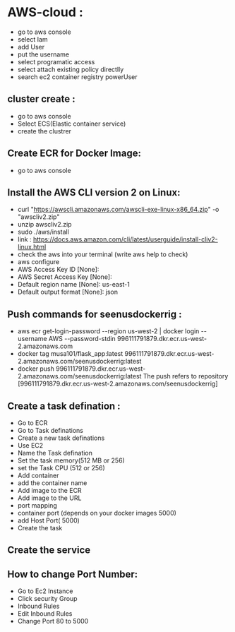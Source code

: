 # AWS-cloud :

- go to aws console
- select Iam
- add User
- put the username
- select programatic access
- select attach existing policy directlly
- search ec2 container registry powerUser

## cluster create :
- go to aws console
- Select ECS(Elastic container service)
- create the clustrer

## Create ECR for Docker Image:
- go to aws console

## Install the AWS CLI version 2 on Linux:
- curl "https://awscli.amazonaws.com/awscli-exe-linux-x86_64.zip" -o "awscliv2.zip"
- unzip awscliv2.zip
- sudo ./aws/install
- link : https://docs.aws.amazon.com/cli/latest/userguide/install-cliv2-linux.html
- check the aws into your terminal (write aws help to check)
- aws configure
- AWS Access Key ID [None]:
- AWS Secret Access Key [None]:
- Default region name [None]: us-east-1
- Default output format [None]: json
## Push commands for seenusdockerrig :
- aws ecr get-login-password --region us-west-2 | docker login --username AWS --password-stdin 996111791879.dkr.ecr.us-west-2.amazonaws.com
- docker tag musa101/flask_app:latest   996111791879.dkr.ecr.us-west-2.amazonaws.com/seenusdockerrig:latest
-  docker push 996111791879.dkr.ecr.us-west-2.amazonaws.com/seenusdockerrig:latest The push refers to repository [996111791879.dkr.ecr.us-west-2.amazonaws.com/seenusdockerrig]

## Create a task defination :
- Go to ECR
- Go to Task definations
- Create a new task definations
- Use EC2
- Name the Task defination
- Set the task memory(512 MB or 256)
- set the Task CPU (512 or 256)
- Add container
- add the container name
- Add image to the ECR
- Add image to the URL
- port mapping
- container port (depends on your docker images 5000)
- add Host Port( 5000)
- Create the task

## Create the service



## How to change Port Number:

- Go to Ec2 Instance
- Click security Group
- Inbound Rules
- Edit Inbound Rules
- Change Port 80 to 5000 




